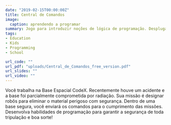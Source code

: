```yaml
---
date: "2019-02-15T00:00:00Z"
title: Central de Comandos
image: 
  caption: aprendendo a programar
summary: Jogo para introduzir noções de lógica de programação. Desplugado, aberto, livre, colorido.
tags:
- Education
- Kids
- Programming
- School

url_code: ""
url_pdf: "uploads/Central_de_Comandos_free_version.pdf"
url_slides: ""
url_video: ""
---
```


Você trabalha na Base Espacial CodeX. Recentemente houve um acidente e a base foi parcialmente comprometida por radiação. Sua missão é designar robôs para eliminar o material perigoso com segurança. Dentro de uma base segura, você enviará os comandos para o cumprimento das missões. Desenvolva habilidades de programação para garantir a segurança de toda tripulação e boa sorte! 